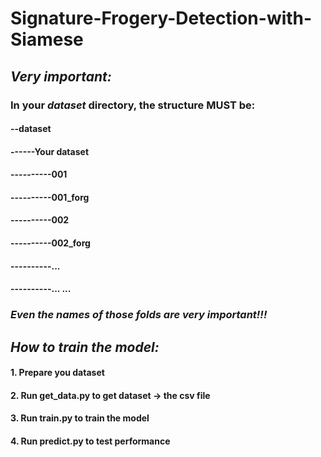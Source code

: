 # Signature-Frogery-Detection-with-Siamese

## *Very important:*
### In your *dataset* directory, the structure MUST be: 
#### --dataset
#### ------Your dataset
#### ----------001
#### ----------001_forg
#### ----------002
#### ----------002_forg
#### ----------...
#### ----------... ...
### *Even the names of those folds are very important!!!*

## *How to train the model:*
#### 1. Prepare you dataset
#### 2. Run get_data.py to get dataset -> the csv file
#### 3. Run train.py to train the model
#### 4. Run predict.py to test performance

